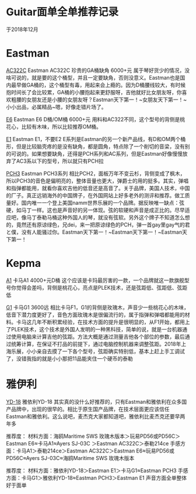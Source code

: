 # Guitar面单全单推荐记录

于2018年12月

# Eastman


[AC322C](https://github.com/shendezhuti/guitar/blob/master/picture/Eastman/eastmanAc322c.png?raw=true)
Eastman AC322C  珍贵的GA桶缺角  6000+元
属于琴好货少的情况，没啥可说的，就是要的这个桶型，并且一定要缺角，否则没意义。Eastman也是国内最早做GA桶的，这个桶型有毒，用起来会上瘾的。因为D桶腰线较大，有时候抱时间长了会比较累，GA桶的小腰抱起来更舒服呀，吉他就好比女朋友呀，你喜欢粗腰的女朋友还是小腰的女朋友呀？Eastman天下第一！~女朋友天下第一！~小小出品，必属精品~嗯，好像走错片场了。


[E6](https://github.com/shendezhuti/guitar/blob/master/picture/Eastman/Eastman%20E6D.jpg?raw=true)
Eastman E6 D桶/OM桶  6000+元
用料和AC322不同，这个型号的背侧是桃花心，比较有木味，所以比较推荐OM桶。


[E1](https://github.com/shendezhuti/guitar/blob/master/picture/Eastman/Eastman%20E6D.jpg?raw=true)
Eastman E1，不要E2
E系列是Eastman的另一个新产品线，有D和OM两个桶形，但是比较脑壳疼的是没有缺角，都是圆角，特点除了一个削切的音梁，没有别的可说的。如果想要缺角，还得是PCH系列和AC系列，但是Eastman好像慢慢放弃了AC3系以下的型号，所以就只有PCH拉

[PCH3](https://github.com/shendezhuti/guitar/blob/master/picture/Eastman/PCH3.jpg?raw=true)
Eastman PCH3系列
相比PCH2，面板万年不变云杉，背侧变成了枫木，所以PCH3的音色是偏明亮的，整体音量也更大，弹爵士的用的挺多。其实，弹唱和指弹都能用，就看你喜欢吉他的低音还是高音了。关于品牌，美国人技术，中国的厂子。真正远销海外的中国牌子，在外国网站上好多老外的测评和推荐。做工质量好。国内唯一一个登上美国namm世界乐展的一个品牌。据反映唯一缺点：弦硬，如马丁一样。这也是声音好的另一体现。弦的软硬和声音是成正比的。尽早适应吧，像马丁泰勒马桶这种外国人的琴，就没有弦软。另外这个牌子不知道怎么想的，竟然还有原谅绿色，兄dei，来一把原谅绿色的PCH，弹一首gay里gay气的君と僕，没有人能骚过你。Eastman天下第一！~Eastman天下第一！~Eastman天下第一！

# Kepma
[A1](https://github.com/shendezhuti/guitar/blob/master/picture/Kepma/kepma%20A1.png?raw=true)
卡马A1   4000+元D桶
这个应该是卡玛最厉害的一款，一个品牌就这一款旗舰型号你觉得会差吗，背侧是桃花心，亮点是PLEK技术，还是弦距低、弦距低、弦距低


[G1](https://github.com/shendezhuti/guitar/blob/master/picture/Kepma/kepma%20G1.jpg?raw=true)
卡马G1  3600远
相比卡马F1，G1的背侧是玫瑰木，声音少一些桃花心的木味，低音下潜力度更好了，音色方面玫瑰木是很偏流行的，属于指弹和弹唱都能用的材料。卡马这几年不断积累经验，在技术方面的提升是很明显的，从F1开始，都用上了PLEK技术，这个技术是外国人发明的一种黑科技，简单的说，就是一台机器通过使用电脑来计算吉他的弦距。方法大概是通过测量吉他各个部位的参数，最后通过统筹计算，在保证不打品的前提下，通过电脑控制机器来调整弦距。2018年上海乐展，小小亲自去摸了一下各个型号，弦距确实特别低，基本上赶上手工调试了，没错我指的就是小小那把11品能夹住一个硬币的泰勒

# 雅伊利
[YD-18](https://github.com/shendezhuti/guitar/blob/master/picture/Yd/YD-18.jpg?raw=true)
雅依利YD-18
其实真的没什么好推荐的，只有Eastman和雅依利在众多国产品牌中，出现的很早的。相比于原生国产品牌，在技术层面更应该信任Eastman和雅依利。这么说吧，麦杰克大家都知道吧，雅依利比麦杰克还要早两年多

推荐度：
材料方面：海鸥Maritime SWS 玫瑰木版本＞玩易PD56或PD56C＞Eastman E6≈卡马A1≈Ayers  SJ-03C ＞Eastman AC322C＞泰勒214ce
手感方面：卡马A1＞泰勒214ce＞Eastman AC322C＞Eastman E6≈玩易PD56或PD56C≈Ayers  SJ-03C≈海鸥Maritime SWS 玫瑰木版本

推荐度：
材料方面：雅依利YD-18＞Eastman E1＞卡马G1≈Eastman PCH3
手感方面：卡马G1＞雅依利YD-18≈Eastman PCH3＞Eastman E1
声音方面全单整体好于面单
